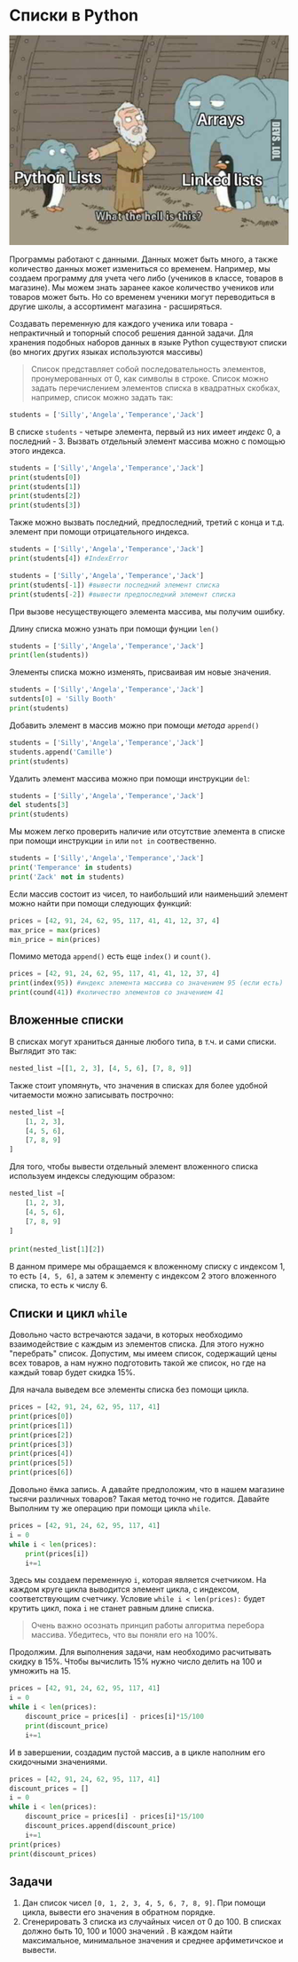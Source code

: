 
# Списки в Python

!['lists'](/assets/lists.jpg)

Программы работают с данными. Данных может быть много, а также количество данных может измениться со временем. Например, мы создаем программу для учета чего либо (учеников в классе, товаров в магазине). Мы можем знать заранее какое количество учеников или товаров может быть. Но со временем ученики могут переводиться в другие школы, а ассортимент магазина - расширяться.

Создавать переменную для каждого ученика или товара - непрактичный и топорный способ решения данной задачи. Для хранения подобных наборов данных в языке Python существуют списки (во многих других языках используются массивы)

>Список представляет собой последовательность элементов, пронумерованных от 0, как символы в строке. Список можно задать перечислением элементов списка в квадратных скобках, например, список можно задать так:

```Python
students = ['Silly','Angela','Temperance','Jack']
```

В списке ```students``` - четыре элемента, первый из них имеет *индекс* 0, а последний - 3. Вызвать отдельный элемент массива можно с помощью этого индекса.

```Python
students = ['Silly','Angela','Temperance','Jack']
print(students[0])
print(students[1])
print(students[2])
print(students[3])
```

Также можно вызвать последний, предпоследний, третий с конца и т.д. элемент при помощи отрицательного индекса.

```Python
students = ['Silly','Angela','Temperance','Jack']
print(students[4]) #IndexError
```

```Python
students = ['Silly','Angela','Temperance','Jack']
print(students[-1]) #вывести последний элемент списка
print(students[-2]) #вывести предпоследний элемент списка
```

При вызове несуществующего элемента массива, мы получим ошибку.

Длину списка можно узнать при помощи фунции ```len()```

```Python
students = ['Silly','Angela','Temperance','Jack']
print(len(students))
```

Элементы списка можно изменять, присваивая им новые значения.

```Python
students = ['Silly','Angela','Temperance','Jack']
sutdents[0] = 'Silly Booth'
print(students)
```

Добавить элемент в массив можно при помощи *метода* ```append()```

```Python
students = ['Silly','Angela','Temperance','Jack']
students.append('Camille')
print(students)
```

Удалить элемент массива можно при помощи инструкции ```del```:

```Python
students = ['Silly','Angela','Temperance','Jack']
del students[3]
print(students)
```

Мы можем легко проверить наличие или отсутствие элемента в списке при помощи инструкции ```in``` или ```not in``` соотвественно.

```Python
students = ['Silly','Angela','Temperance','Jack']
print('Temperance' in students)
print('Zack' not in students)
```

Если массив состоит из чисел, то наибольший или наименьший элемент можно найти при помощи следующих функций:

```Python
prices = [42, 91, 24, 62, 95, 117, 41, 41, 12, 37, 4]
max_price = max(prices)
min_price = min(prices)
```

Помимо метода ```append()``` есть еще ```index()``` и ```count()```.

```Python
prices = [42, 91, 24, 62, 95, 117, 41, 41, 12, 37, 4]
print(index(95)) #индекс элемента массива со значением 95 (если есть)
print(cound(41)) #количество элементов со значением 41
```

## Вложенные списки

В списках могут храниться данные любого типа, в т.ч. и сами списки. Выглядит это так:

```Python
nested_list =[[1, 2, 3], [4, 5, 6], [7, 8, 9]]
```

Также стоит упомянуть, что значения в списках для более удобной читаемости можно записывать построчно:

```Python
nested_list =[
    [1, 2, 3],
    [4, 5, 6],
    [7, 8, 9]
]
```

Для того, чтобы вывести отдельный элемент вложенного списка используем индексы следующим образом:

```Python
nested_list =[
    [1, 2, 3],
    [4, 5, 6],
    [7, 8, 9]
]

print(nested_list[1][2])
```

В данном примере мы обращаемся к вложенному списку с индексом 1, то есть ```[4, 5, 6]```, а затем к элементу с индексом 2 этого вложенного списка, то есть к числу 6.

## Списки и цикл ```while```

Довольно часто встречаются задачи, в которых необходимо взаимодействие с каждым из элементов списка. Для этого нужно "перебрать" список. Допустим, мы имеем список, содержащий цены всех товаров, а нам нужно подготовить такой же список, но где на каждый товар будет скидка 15%.

Для начала выведем все элементы списка без помощи цикла.

```Python
prices = [42, 91, 24, 62, 95, 117, 41]
print(prices[0])
print(prices[1])
print(prices[2])
print(prices[3])
print(prices[4])
print(prices[5])
print(prices[6])
```

Довольно ёмка запись. А давайте предположим, что в нашем магазине тысячи различных товаров? Такая метод точно не годится. Давайте Выполним ту же операцию при помощи цикла ```while```.

```Python
prices = [42, 91, 24, 62, 95, 117, 41]
i = 0
while i < len(prices):
    print(prices[i])
    i+=1
```

Здесь мы создаем переменную ```i```, которая является счетчиком. На каждом круге цикла выводится элемент цикла, с индексом, соответствующим счетчику. Условие ```while i < len(prices):``` будет крутить цикл, пока ```i``` не станет равным длине списка.

>Очень важно осознать принцип работы алгоритма перебора массива. Убедитесь, что вы поняли его на 100%.

Продолжим. Для выполнения задачи, нам необходимо расчитывать скидку в 15%. Чтобы вычислить 15% нужно число делить на 100 и умножить на 15.

```Python
prices = [42, 91, 24, 62, 95, 117, 41]
i = 0
while i < len(prices):
    discount_price = prices[i] - prices[i]*15/100
    print(discount_price)
    i+=1
```

И в завершении, создадим пустой массив, а в цикле наполним его скидочными значениями.

```Python
prices = [42, 91, 24, 62, 95, 117, 41]
discount_prices = []
i = 0
while i < len(prices):
    discount_price = prices[i] - prices[i]*15/100
    discount_prices.append(discount_price)
    i+=1
print(prices)
print(discount_prices)
```

## Задачи

1. Дан список чисел ```[0, 1, 2, 3, 4, 5, 6, 7, 8, 9]```. При помощи цикла, вывести его значения в обратном порядке.
2. Сгенерировать 3 списка из случайных чисел от 0 до 100. В списках должно быть 10, 100 и 1000 значений . В каждом найти максимальное, минимальное значения и среднее арфиметичское и вывести.
